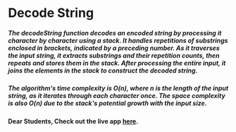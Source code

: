 # Decode String

##### The decodeString function decodes an encoded string by processing it character by character using a stack. It handles repetitions of substrings enclosed in brackets, indicated by a preceding number. As it traverses the input string, it extracts substrings and their repetition counts, then repeats and stores them in the stack. After processing the entire input, it joins the elements in the stack to construct the decoded string.

##### The algorithm's time complexity is O(n), where n is the length of the input string, as it iterates through each character once. The space complexity is also O(n) due to the stack's potential growth with the input size.

#### Dear Students, Check out the live app [here](https://kdeepika-brs.github.io/Decode-String/).


